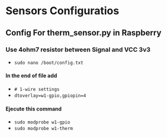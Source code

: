 # Sensors Configuratios

## Config For therm_sensor.py in Raspberry
###  Use 4ohm7 resistor between Signal and VCC 3v3

  - `sudo nano /boot/config.txt`
#### In the end of file add
  - `# 1-wire settings`
  - `dtoverlay=w1-gpio,gpiopin=4`
#### Ejecute this command
  - `sudo modprobe w1-gpio`
  - `sudo modprobe w1-therm`
